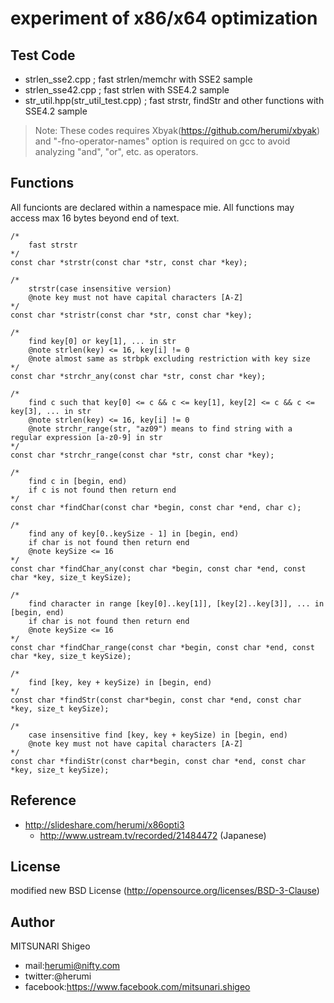
# experiment of x86/x64 optimization

## Test Code

* strlen_sse2.cpp ; fast strlen/memchr with SSE2 sample
* strlen_sse42.cpp ; fast strlen with SSE4.2 sample
* str_util.hpp(str_util_test.cpp) ; fast strstr, findStr and other functions with SSE4.2 sample

>Note: These codes requires Xbyak(https://github.com/herumi/xbyak) and "-fno-operator-names" option is required on gcc to avoid analyzing "and", "or", etc. as operators.

## Functions

All funcionts are declared within a namespace mie. All functions may access max 16 bytes beyond end of text.


    /*
        fast strstr
    */
    const char *strstr(const char *str, const char *key);

    /*
        strstr(case insensitive version)
        @note key must not have capital characters [A-Z]
    */
    const char *stristr(const char *str, const char *key);

    /*
        find key[0] or key[1], ... in str
        @note strlen(key) <= 16, key[i] != 0
        @note almost same as strbpk excluding restriction with key size
    */
    const char *strchr_any(const char *str, const char *key);

    /*
        find c such that key[0] <= c && c <= key[1], key[2] <= c && c <= key[3], ... in str
        @note strlen(key) <= 16, key[i] != 0
        @note strchr_range(str, "az09") means to find string with a regular expression [a-z0-9] in str
    */
    const char *strchr_range(const char *str, const char *key);

    /*
        find c in [begin, end)
        if c is not found then return end
    */
    const char *findChar(const char *begin, const char *end, char c);

    /*
        find any of key[0..keySize - 1] in [begin, end)
        if char is not found then return end
        @note keySize <= 16
    */
    const char *findChar_any(const char *begin, const char *end, const char *key, size_t keySize);

    /*
        find character in range [key[0]..key[1]], [key[2]..key[3]], ... in [begin, end)
        if char is not found then return end
        @note keySize <= 16
    */
    const char *findChar_range(const char *begin, const char *end, const char *key, size_t keySize);

    /*
        find [key, key + keySize) in [begin, end)
    */
    const char *findStr(const char*begin, const char *end, const char *key, size_t keySize);

    /*
        case insensitive find [key, key + keySize) in [begin, end)
        @note key must not have capital characters [A-Z]
    */
    const char *findiStr(const char*begin, const char *end, const char *key, size_t keySize);

## Reference

* http://slideshare.com/herumi/x86opti3
    * http://www.ustream.tv/recorded/21484472 (Japanese)

## License

modified new BSD License (http://opensource.org/licenses/BSD-3-Clause)

## Author

MITSUNARI Shigeo

* mail:herumi@nifty.com
* twitter:@herumi
* facebook:https://www.facebook.com/mitsunari.shigeo

